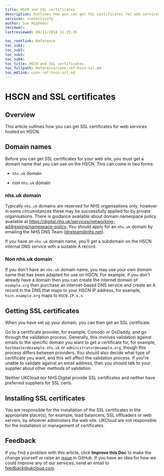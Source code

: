 ```yaml
---
title: HSCN and SSL certificates
description: Outlines how you can get SSL certificates for web services hosted on HSCN
services: connectivity
author: Sue Highmoor
reviewer:
lastreviewed: 08/11/2018 11:25:35

toc_rootlink: Reference
toc_sub1: 
toc_sub2:
toc_sub3:
toc_sub4:
toc_title: HSCN and SSL certificates
toc_fullpath: Reference/conn-ref-hscn-ssl.md
toc_mdlink: conn-ref-hscn-ssl.md
---
```


# HSCN and SSL certificates

## Overview

This article outlines how you can get SSL certificates for web services hosted on HSCN.

## Domain names

Before you can get SSL certificates for your web site, you must get a domain name that you can use on the HSCN. This can come in two forms:

- `nhs.uk` domain

- non `nhs.uk` domain

### nhs.uk domain

Typically `nhs.uk` domains are reserved for NHS organisations only, however in some circumstances these may be successfully applied for by private organisations. There is guidance available about domain namespace policy available at <https://digital.nhs.uk/services/networking-addressing/namespace-policy>. You should apply for an `nhs.uk` domain by emailing the NHS DNS Team (<dnsteam@nhs.net>).

If you have an `nhs.uk` domain name, you'll get a subdomain on the HSCN internal DNS service with a suitable A record.

### Non nhs.uk domain

If you don't have an `nhs.uk` domain name, you may use your own domain name that has been adapted for use on HSCN. For example, if you don't already have a domain then you can create the internet domain of `example.org` then purchase an internet-based DNS service and create an A record in the DNS that maps to your HSCN IP address, for example, `hscn.example.org` maps to `HSCN.IP.x.x`.

## Getting SSL certificates

When you have set up your domain, you can then get an SSL certificate.

Go to a certificate provider, for example, Comodo or GoDaddy, and go through the validation process. Generally, this involves validation against emails to the specific domain you want to get a certificate for, for example, `hostmaster@example.nhs.uk` or `administrator@example.org`, though this process differs between providers. You should also decide what type of certificate you want, and this will affect the validation process. If you're unable to validate against an email address, then you should talk to your supplier about other methods of validation.

Neither UKCloud nor NHS Digital provide SSL certificates and neither have preferred suppliers for SSL certs.

## Installing SSL certificates

You are responsible for the installation of the SSL certificates in the appropriate place(s), for example, load balancers, SSL offloaders or web servers, by whoever administers the web site. UKCloud are not responsible for the installation or management of certificates.

## Feedback

If you find a problem with this article, click **Improve this Doc** to make the change yourself or raise an [issue](https://github.com/UKCloud/documentation/issues) in GitHub. If you have an idea for how we could improve any of our services, send an email to <feedback@ukcloud.com>.
